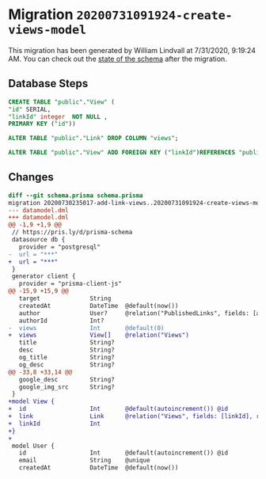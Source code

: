 # Migration `20200731091924-create-views-model`

This migration has been generated by William Lindvall at 7/31/2020, 9:19:24 AM.
You can check out the [state of the schema](./schema.prisma) after the migration.

## Database Steps

```sql
CREATE TABLE "public"."View" (
"id" SERIAL,
"linkId" integer  NOT NULL ,
PRIMARY KEY ("id"))

ALTER TABLE "public"."Link" DROP COLUMN "views";

ALTER TABLE "public"."View" ADD FOREIGN KEY ("linkId")REFERENCES "public"."Link"("id") ON DELETE CASCADE ON UPDATE CASCADE
```

## Changes

```diff
diff --git schema.prisma schema.prisma
migration 20200730235017-add-link-views..20200731091924-create-views-model
--- datamodel.dml
+++ datamodel.dml
@@ -1,9 +1,9 @@
 // https://pris.ly/d/prisma-schema
 datasource db {
   provider = "postgresql"
-  url = "***"
+  url = "***"
 }
 generator client {
   provider = "prisma-client-js"
@@ -15,9 +15,9 @@
   target              String
   createdAt           DateTime  @default(now())
   author              User?     @relation("PublishedLinks", fields: [authorId], references: [id])
   authorId            Int?
-  views               Int       @default(0)
+  views               View[]    @relation("Views")
   title               String?
   desc                String?
   og_title            String?
   og_desc             String?
@@ -33,8 +33,14 @@
   google_desc         String?
   google_img_src      String?
 }
+model View {
+  id                  Int       @default(autoincrement()) @id
+  link                Link      @relation("Views", fields: [linkId], references: [id])
+  linkId              Int
+}
+
 model User {
   id                  Int       @default(autoincrement()) @id
   email               String    @unique
   createdAt           DateTime  @default(now())
```


